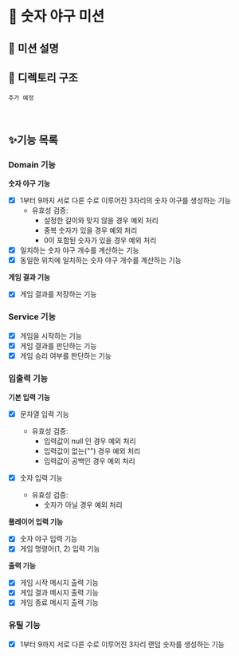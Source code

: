 # 🥎 숫자 야구 미션

## 📌 미션 설명


## 📂 디렉토리 구조
```
추가 예정
```

<br/>

## ✨기능 목록

### Domain 기능

**숫자 야구 기능**
- [X] 1부터 9까지 서로 다른 수로 이루어진 3자리의 숫자 야구를 생성하는 기능
  - 유효성 검증:
    - 설정한 길이와 맞지 않을 경우 예외 처리
    - 중복 숫자가 있을 경우 예외 처리
    - 0이 포함된 숫자가 있을 경우 예외 처리
- [X] 일치하는 숫자 야구 개수를 계산하는 기능
- [X] 동일한 위치에 일치하는 숫자 야구 개수를 계산하는 기능 

**게임 결과 기능**
- [X] 게임 결과를 저장하는 기능

### Service 기능
- [X] 게임을 시작하는 기능
- [X] 게임 결과를 판단하는 기능
- [X] 게임 승리 여부를 판단하는 기능

### 입출력 기능

**기본 입력 기능**
- [X] 문자열 입력 기능
  - 유효성 검증:
    - 입력값이 null 인 경우 예외 처리
    - 입력값이 없는("") 경우 예외 처리
    - 입력값이 공백인 경우 예외 처리

- [X] 숫자 입력 기능
  - 유효성 검증:
    - 숫자가 아닐 경우 예외 처리

**플레이어 입력 기능**
- [X] 숫자 야구 입력 기능
- [X] 게임 명령어(1, 2) 입력 기능

**출력 기능**

- [X] 게임 시작 메시지 출력 기능
- [X] 게임 결과 메시지 출력 기능
- [X] 게임 종료 메시지 출력 기능

### 유틸 기능
- [X] 1부터 9까지 서로 다른 수로 이루어진 3자리 랜덤 숫자를 생성하는 기능
